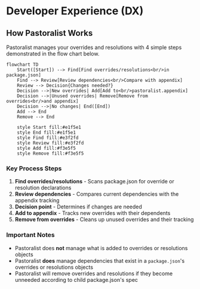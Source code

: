 # Developer Experience (DX)

## How Pastoralist Works

Pastoralist manages your overrides and resolutions with 4 simple steps demonstrated in the flow chart below.

```mermaid
flowchart TD
    Start([Start]) --> Find[Find overrides/resolutions<br/>in package.json]
    Find --> Review[Review dependencies<br/>Compare with appendix]
    Review --> Decision{Changes needed?}
    Decision -->|New overrides| Add[Add to<br/>pastoralist.appendix]
    Decision -->|Unused overrides| Remove[Remove from overrides<br/>and appendix]
    Decision -->|No changes| End([End])
    Add --> End
    Remove --> End

    style Start fill:#e1f5e1
    style End fill:#e1f5e1
    style Find fill:#e3f2fd
    style Review fill:#e3f2fd
    style Add fill:#f3e5f5
    style Remove fill:#f3e5f5
```

### Key Process Steps

1. **Find overrides/resolutions** - Scans package.json for override or resolution declarations
2. **Review dependencies** - Compares current dependencies with the appendix tracking
3. **Decision point** - Determines if changes are needed
4. **Add to appendix** - Tracks new overrides with their dependents
5. **Remove from overrides** - Cleans up unused overrides and their tracking

### Important Notes

- Pastoralist does **not** manage what is added to overrides or resolutions objects
- Pastoralist **does** manage dependencies that exist in a `package.json`'s overrides or resolutions objects
- Pastoralist will remove overrides and resolutions if they become unneeded according to child package.json's spec
